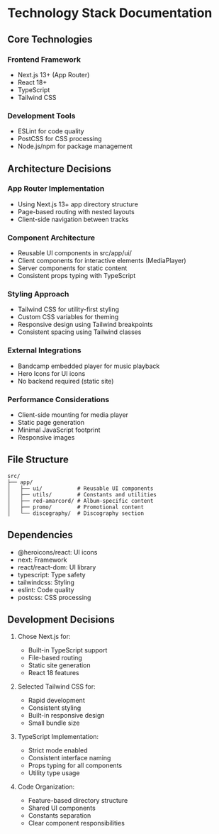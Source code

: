 # Technology Stack Documentation

## Core Technologies

### Frontend Framework
- Next.js 13+ (App Router)
- React 18+
- TypeScript
- Tailwind CSS

### Development Tools
- ESLint for code quality
- PostCSS for CSS processing
- Node.js/npm for package management

## Architecture Decisions

### App Router Implementation
- Using Next.js 13+ app directory structure
- Page-based routing with nested layouts
- Client-side navigation between tracks

### Component Architecture
- Reusable UI components in src/app/ui/
- Client components for interactive elements (MediaPlayer)
- Server components for static content
- Consistent props typing with TypeScript

### Styling Approach
- Tailwind CSS for utility-first styling
- Custom CSS variables for theming
- Responsive design using Tailwind breakpoints
- Consistent spacing using Tailwind classes

### External Integrations
- Bandcamp embedded player for music playback
- Hero Icons for UI icons
- No backend required (static site)

### Performance Considerations
- Client-side mounting for media player
- Static page generation
- Minimal JavaScript footprint
- Responsive images

## File Structure
```
src/
├── app/
│   ├── ui/           # Reusable UI components
│   ├── utils/        # Constants and utilities
│   ├── red-amarcord/ # Album-specific content
│   ├── promo/        # Promotional content
│   └── discography/  # Discography section
```

## Dependencies
- @heroicons/react: UI icons
- next: Framework
- react/react-dom: UI library
- typescript: Type safety
- tailwindcss: Styling
- eslint: Code quality
- postcss: CSS processing

## Development Decisions
1. Chose Next.js for:
   - Built-in TypeScript support
   - File-based routing
   - Static site generation
   - React 18 features

2. Selected Tailwind CSS for:
   - Rapid development
   - Consistent styling
   - Built-in responsive design
   - Small bundle size

3. TypeScript Implementation:
   - Strict mode enabled
   - Consistent interface naming
   - Props typing for all components
   - Utility type usage

4. Code Organization:
   - Feature-based directory structure
   - Shared UI components
   - Constants separation
   - Clear component responsibilities
